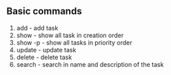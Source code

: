 ## Basic commands

1) add - add task
2) show - show all task in creation order
3) show -p - show all tasks in priority order
4) update - update task
5) delete - delete task
6) search <query> - search in name and description of the task